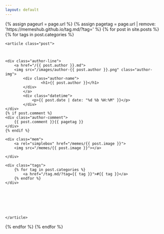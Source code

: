 ```yaml
---
layout: default
---
```



<div class="posts">
	{% assign pageurl = page.url %}
	{% assign pagetag = page.url | remove: 'https://memeshub.github.io/tag.md/?tag='  %}
  {% for post in site.posts %}
  {% for tags in post.categories %}






    <article class="post">



    <div class="author-line">
    	<a href="/{{ post.author }}.md">
    	<img src="/images/author-{{ post.author }}.png" class="author-img"> 
    		<div class="author-name">
    				<h1>{{ post.author }}</h1>
    		</div>
    		</a>
    		<div class="datetime">
    			<p>{{ post.date | date: "%d %b %H:%M" }}</p>
    		</div>
    </div>
    {% if post.comment %}
    <div class="author-comment">
    	{{ post.comment }}{{ pagetag }}
    </div> 
    {% endif %}
    
    <div class="mem">
    	<a rel="simplebox" href="/memes/{{ post.image }}">
		<img src="/memes/{{ post.image }}"></a>

    </div>
    
    <div class="tags">
    	{% for tag in post.categories %}
    		<a href="/tag.md/?tag={{ tag }}">#{{ tag }}</a>
    	{% endfor %}
    </div>
     

    

     

      
    </article>
   {% endfor %}
  {% endfor %}
</div>